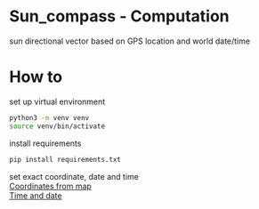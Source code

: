 # Sun_compass - Computation
sun directional vector based on GPS location and world date/time

# How to
set up virtual environment

```bash
python3 -m venv venv
source venv/bin/activate
```

install requirements
```bash
pip install requirements.txt
```

set exact coordinate, date and time<br />
[Coordinates from map](https://www.gps-coordinates.net)<br />
[Time and date](https://www.timeanddate.com)